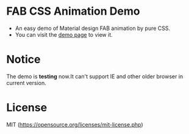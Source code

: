 # FAB CSS Animation Demo
- An easy demo of Material design FAB animation by pure CSS.
- You can visit the [demo page](https://zhang-kai.github.io/fab-css-animation-demo/demo.html) to view it.

# Notice
The demo is **testing** now.It can't support IE and other older browser in current version.

# License
MIT (https://opensource.org/licenses/mit-license.php)
